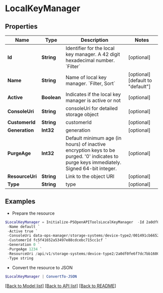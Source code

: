 # LocalKeyManager
## Properties

Name | Type | Description | Notes
------------ | ------------- | ------------- | -------------
**Id** | **String** | Identifier for the local key manager. A 42 digit hexadecimal number. &#x60;Filter&#x60; | [optional] 
**Name** | **String** | Name of local key manager. &#x60;Filter, Sort&#x60; | [optional] [default to "default"]
**Active** | **Boolean** | Indicates if the local key manager is active or not | [optional] 
**ConsoleUri** | **String** | consoleUri for detailed storage object | [optional] 
**CustomerId** | **String** | customerId | [optional] 
**Generation** | **Int32** | generation | [optional] 
**PurgeAge** | **Int32** | Default minimum age (in hours) of inactive encryption keys to be purged. &#39;0&#39; indicates to purge keys immediately. Signed 64-bit integer. | [optional] 
**ResourceUri** | **String** | Link to the object URI | [optional] 
**Type** | **String** | type | [optional] 

## Examples

- Prepare the resource
```powershell
$LocalKeyManager = Initialize-PSOpenAPIToolsLocalKeyManager  -Id 2a0df0fe6f7dc7bb16000000000000000000004817 `
 -Name default `
 -Active true `
 -ConsoleUri data-ops-manager/storage-systems/device-type2/001491cb6652a03a6b000000000000000000000001/local-key-manager/071491cb6652a03a6b000000000000000000000006 `
 -CustomerId fc5f41652a53497e88cdcebc715cc1cf `
 -Generation 0 `
 -PurgeAge 1234 `
 -ResourceUri /api/v1/storage-systems/device-type2/2a0df0fe6f7dc7bb16000000000000000000004817 `
 -Type string
```

- Convert the resource to JSON
```powershell
$LocalKeyManager | ConvertTo-JSON
```

[[Back to Model list]](../README.md#documentation-for-models) [[Back to API list]](../README.md#documentation-for-api-endpoints) [[Back to README]](../README.md)

